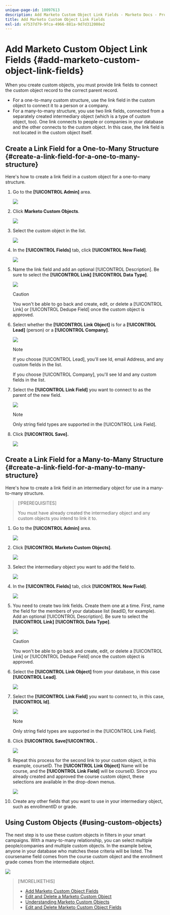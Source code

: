 ```yaml
---
unique-page-id: 10097613
description: Add Marketo Custom Object Link Fields - Marketo Docs - Product Documentation
title: Add Marketo Custom Object Link Fields
exl-id: e7537d79-9fca-4966-881a-9d7d312008e2
---
```

# Add Marketo Custom Object Link Fields {#add-marketo-custom-object-link-fields}

When you create custom objects, you must provide link fields to connect the custom object record to the correct parent record.

* For a one-to-many custom structure, use the link field in the custom object to connect it to a person or a company.
* For a many-to-many structure, you use two link fields, connected from a separately created intermediary object (which is a type of custom object, too). One link connects to people or companies in your database and the other connects to the custom object. In this case, the link field is not located in the custom object itself.

## Create a Link Field for a One-to-Many Structure {#create-a-link-field-for-a-one-to-many-structure}

Here's how to create a link field in a custom object for a one-to-many structure.

1. Go to the **[!UICONTROL Admin]** area.

   ![](assets/add-marketo-custom-object-link-fields-1.png)

1. Click **Marketo Custom Objects**.

   ![](assets/add-marketo-custom-object-link-fields-2.png)

1. Select the custom object in the list.

   ![](assets/add-marketo-custom-object-link-fields-3.png)

1. In the **[!UICONTROL Fields]** tab, click **[!UICONTROL New Field]**.

   ![](assets/add-marketo-custom-object-link-fields-4.png)

1. Name the link field and add an optional [!UICONTROL Description]. Be sure to select the **[!UICONTROL Link]** **[!UICONTROL Data Type]**.

   ![](assets/add-marketo-custom-object-link-fields-5.png)

   >[!CAUTION]
   >
   >You won't be able to go back and create, edit, or delete a [!UICONTROL Link] or [!UICONTROL Dedupe Field] once the custom object is approved.

1. Select whether the **[!UICONTROL Link Object]** is for a **[!UICONTROL Lead]** (person) or a **[!UICONTROL Company]**.

   ![](assets/add-marketo-custom-object-link-fields-6.png)

   >[!NOTE]
   >
   >If you choose [!UICONTROL Lead], you'll see Id, email Address, and any custom fields in the list.
   >
   >If you choose [!UICONTROL Company], you'll see Id and any custom fields in the list.

1. Select the **[!UICONTROL Link Field]** you want to connect to as the parent of the new field.

   ![](assets/add-marketo-custom-object-link-fields-7.png)

   >[!NOTE]
   >
   >Only string field types are supported in the [!UICONTROL Link Field].

1. Click **[!UICONTROL Save].**

   ![](assets/add-marketo-custom-object-link-fields-8.png)

## Create a Link Field for a Many-to-Many Structure {#create-a-link-field-for-a-many-to-many-structure}

Here's how to create a link field in an intermediary object for use in a many-to-many structure.

>[!PREREQUISITES]
>
>You must have already created the intermediary object and any custom objects you intend to link it to.

1. Go to the **[!UICONTROL Admin]** area.

   ![](assets/add-marketo-custom-object-link-fields-9.png)

1. Click **[!UICONTROL Marketo Custom Objects]**.

   ![](assets/add-marketo-custom-object-link-fields-10.png)

1. Select the intermediary object you want to add the field to.

   ![](assets/add-marketo-custom-object-link-fields-11.png)

1. In the **[!UICONTROL Fields]** tab, click **[!UICONTROL New Field]**.

   ![](assets/add-marketo-custom-object-link-fields-12.png)

1. You need to create two link fields. Create them one at a time. First, name the field for the members of your database list (leadID, for example). Add an optional [!UICONTROL Description]. Be sure to select the **[!UICONTROL Link]** **[!UICONTROL Data Type]**.

   ![](assets/add-marketo-custom-object-link-fields-13.png)

   >[!CAUTION]
   >
   >You won't be able to go back and create, edit, or delete a [!UICONTROL Link] or [!UICONTROL Dedupe Field] once the custom object is approved.

1. Select the **[!UICONTROL Link Object]** from your database, in this case **[!UICONTROL Lead]**.

   ![](assets/add-marketo-custom-object-link-fields-14.png)

1. Select the **[!UICONTROL Link Field]** you want to connect to, in this case, **[!UICONTROL Id]**.

   ![](assets/add-marketo-custom-object-link-fields-15.png)

   >[!NOTE]
   >
   >Only string field types are supported in the [!UICONTROL Link Field].

1. Click **[!UICONTROL Save[!UICONTROL .**

   ![](assets/add-marketo-custom-object-link-fields-16.png)

1. Repeat this process for the second link to your custom object, in this example, courseID. The **[!UICONTROL Link Object]** Name will be course, and the **[!UICONTROL Link Field]** will be courseID. Since you already created and approved the course custom object, these selections are available in the drop-down menus.

   ![](assets/add-marketo-custom-object-link-fields-17.png)

1. Create any other fields that you want to use in your intermediary object, such as enrollmentID or grade.

## Using Custom Objects {#using-custom-objects}

   The next step is to use these custom objects in filters in your smart campaigns. With a many-to-many relationship, you can select multiple people/companies and multiple custom objects. In the example below, anyone in your database who matches these criteria will be listed. The coursename field comes from the course custom object and the enrollment grade comes from the intermediate object.

   ![](assets/add-marketo-custom-object-link-fields-18.png)

>[!MORELIKETHIS]
>
>* [Add Marketo Custom Object Fields](/help/marketo/product-docs/administration/marketo-custom-objects/add-marketo-custom-object-fields.md)
>* [Edit and Delete a Marketo Custom Object](/help/marketo/product-docs/administration/marketo-custom-objects/edit-and-delete-a-marketo-custom-object.md)
>* [Understanding Marketo Custom Objects](/help/marketo/product-docs/administration/marketo-custom-objects/understanding-marketo-custom-objects.md)
>* [Edit and Delete Marketo Custom Object Fields](/help/marketo/product-docs/administration/marketo-custom-objects/edit-and-delete-marketo-custom-object-fields.md)
